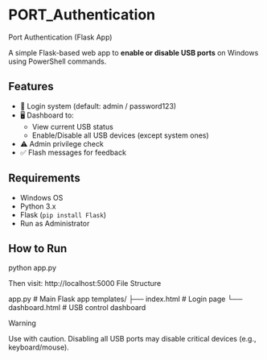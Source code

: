 # PORT_Authentication
Port Authentication (Flask App)

A simple Flask-based web app to **enable or disable USB ports** on Windows using PowerShell commands.

## Features

- 🔐 Login system (default: admin / password123)
- 🖥️ Dashboard to:
  - View current USB status
  - Enable/Disable all USB devices (except system ones)
- ⚠️ Admin privilege check
- ✅ Flash messages for feedback

## Requirements

- Windows OS
- Python 3.x
- Flask (`pip install Flask`)
- Run as Administrator

## How to Run

python app.py

Then visit: http://localhost:5000
File Structure

app.py                 # Main Flask app
templates/
├── index.html         # Login page
└── dashboard.html     # USB control dashboard

Warning

Use with caution. Disabling all USB ports may disable critical devices (e.g., keyboard/mouse).
